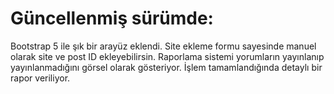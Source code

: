 # Güncellenmiş sürümde:

Bootstrap 5 ile şık bir arayüz eklendi.
Site ekleme formu sayesinde manuel olarak site ve post ID ekleyebilirsin.
Raporlama sistemi yorumların yayınlanıp yayınlanmadığını görsel olarak gösteriyor.
İşlem tamamlandığında detaylı bir rapor veriliyor.
